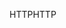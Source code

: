 <span data-ttu-id="40288-101">HTTP</span><span class="sxs-lookup"><span data-stu-id="40288-101">HTTP</span></span>